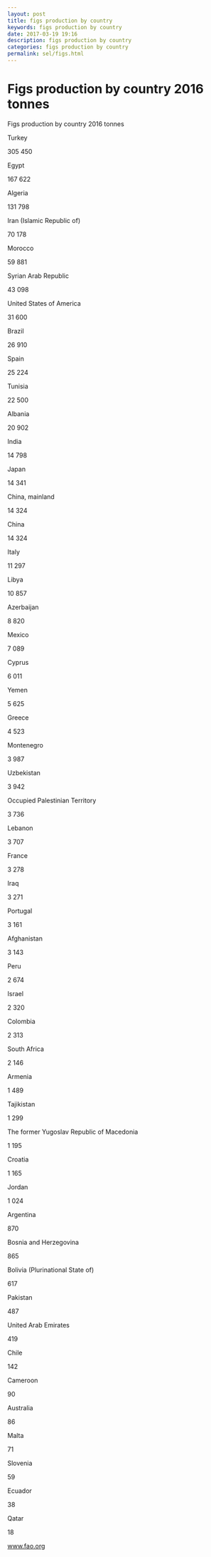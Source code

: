 ```yaml
---
layout: post
title: figs production by country 
keywords: figs production by country
date: 2017-03-19 19:16
description: figs production by country
categories: figs production by country
permalink: sel/figs.html
---
```


# Figs production by country 2016 tonnes




Figs production by country 2016 tonnes








Turkey


305 450






Egypt


167 622






Algeria


131 798






Iran (Islamic Republic of)


70 178






Morocco


59 881






Syrian Arab Republic


43 098






United States of America


31 600






Brazil


26 910






Spain


25 224






Tunisia


22 500






Albania


20 902






India


14 798






Japan


14 341






China, mainland


14 324






China


14 324






Italy


11 297






Libya


10 857






Azerbaijan


8 820






Mexico


7 089






Cyprus


6 011






Yemen


5 625






Greece


4 523






Montenegro


3 987






Uzbekistan


3 942






Occupied Palestinian Territory


3 736






Lebanon


3 707






France


3 278






Iraq


3 271






Portugal


3 161






Afghanistan


3 143






Peru


2 674






Israel


2 320






Colombia


2 313






South Africa


2 146






Armenia


1 489






Tajikistan


1 299






The former Yugoslav Republic of Macedonia


1 195






Croatia


1 165






Jordan


1 024






Argentina


870






Bosnia and Herzegovina


865






Bolivia (Plurinational State of)


617






Pakistan


487






United Arab Emirates


419






Chile


142






Cameroon


90






Australia


86






Malta


71






Slovenia


59






Ecuador


38






Qatar


18









www.fao.org 


			

